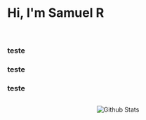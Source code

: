 <div style="display: flex;">
    <div>
        <h1 align="center">Hi, I'm Samuel R <img src="https://media.tenor.com/XcNH-ksCe-wAAAAi/hartello-pl-poland.gif" alt=""></h1>
        <br>
        <h3>teste</h3>
        <h3>teste</h3>
        <h3>teste</h3>
    </div>            
</div>

<p align="center">
    <img src=".\Sammus-s\svg\c.svg" alt="Github Stats" />
</p>